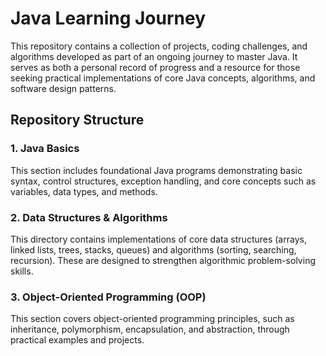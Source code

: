 # Java Learning Journey

This repository contains a collection of projects, coding challenges, and algorithms developed as part of an ongoing journey to master Java. It serves as both a personal record of progress and a resource for those seeking practical implementations of core Java concepts, algorithms, and software design patterns.

## Repository Structure

### 1. **Java Basics**
   This section includes foundational Java programs demonstrating basic syntax, control structures, exception handling, and core concepts such as variables, data types, and methods.

### 2. **Data Structures & Algorithms**
   This directory contains implementations of core data structures (arrays, linked lists, trees, stacks, queues) and algorithms (sorting, searching, recursion). These are designed to strengthen algorithmic problem-solving skills.

### 3. **Object-Oriented Programming (OOP)**
   This section covers object-oriented programming principles, such as inheritance, polymorphism, encapsulation, and abstraction, through practical examples and projects.

<!--
### 4. **Design Patterns**
   This folder contains Java implementations of common design patterns, including but not limited to Singleton, Factory, Strategy, and Observer. Each pattern is implemented with an explanation of its usage and appropriate use cases.

### 5. **Problem Solving**
   A collection of coding challenges sourced from competitive programming platforms (LeetCode, Codeforces, etc.). This section focuses on developing proficiency in solving algorithmic problems.

### 6. **Backend Development (Spring Framework)**
   This section includes Java-based backend projects utilizing the Spring Framework. Projects focus on building RESTful APIs with Spring Boot, integrating with databases using JPA, and developing scalable backend solutions.

### 7. **Testing**
   This directory contains unit tests using JUnit and Mockito. These tests are designed to ensure the correctness of Java applications, demonstrating best practices in writing and organizing tests. -->